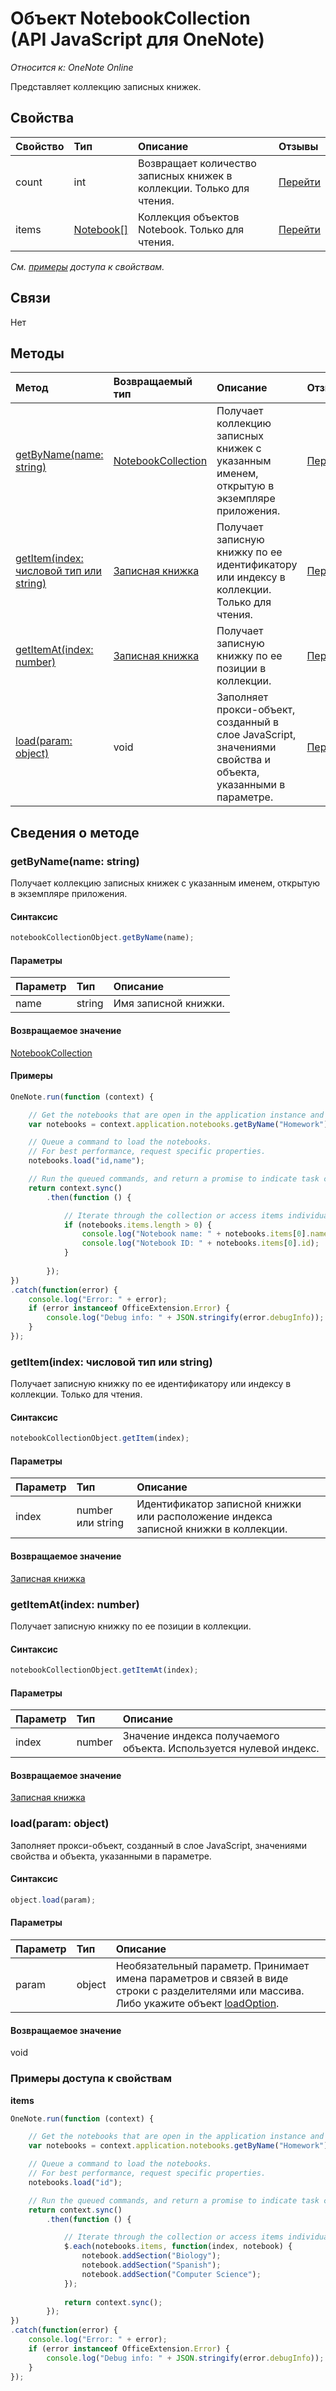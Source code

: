 ﻿# Объект NotebookCollection (API JavaScript для OneNote)

_Относится к: OneNote Online_  


Представляет коллекцию записных книжек.

## Свойства

| Свойство     | Тип   |Описание|Отзывы|
|:---------------|:--------|:----------|:-------|
|count|int|Возвращает количество записных книжек в коллекции. Только для чтения.|[Перейти](https://github.com/OfficeDev/office-js-docs/issues/new?title=OneNote-notebookCollection-count)|
|items|[Notebook[]](notebook.md)|Коллекция объектов Notebook. Только для чтения.|[Перейти](https://github.com/OfficeDev/office-js-docs/issues/new?title=OneNote-notebookCollection-items)|

_См. [примеры](#примеры) доступа к свойствам._

## Связи
Нет


## Методы

| Метод           | Возвращаемый тип    |Описание| Отзыв|
|:---------------|:--------|:----------|:-------|
|[getByName(name: string)](#getbynamename-string)|[NotebookCollection](notebookcollection.md)|Получает коллекцию записных книжек с указанным именем, открытую в экземпляре приложения.|[Перейти](https://github.com/OfficeDev/office-js-docs/issues/new?title=OneNote-notebookCollection-getByName)|
|[getItem(index: числовой тип или string)](#getitemindex-number-or-string)|[Записная книжка](notebook.md)|Получает записную книжку по ее идентификатору или индексу в коллекции. Только для чтения.|[Перейти](https://github.com/OfficeDev/office-js-docs/issues/new?title=OneNote-notebookCollection-getItem)|
|[getItemAt(index: number)](#getitematindex-number)|[Записная книжка](notebook.md)|Получает записную книжку по ее позиции в коллекции.|[Перейти](https://github.com/OfficeDev/office-js-docs/issues/new?title=OneNote-notebookCollection-getItemAt)|
|[load(param: object)](#loadparam-object)|void|Заполняет прокси-объект, созданный в слое JavaScript, значениями свойства и объекта, указанными в параметре.|[Перейти](https://github.com/OfficeDev/office-js-docs/issues/new?title=OneNote-notebookCollection-load)|

## Сведения о методе


### getByName(name: string)
Получает коллекцию записных книжек с указанным именем, открытую в экземпляре приложения.

#### Синтаксис
```js
notebookCollectionObject.getByName(name);
```

#### Параметры
| Параметр    | Тип   |Описание|
|:---------------|:--------|:----------|
|name|string|Имя записной книжки.|

#### Возвращаемое значение
[NotebookCollection](notebookcollection.md)

#### Примеры
```js
OneNote.run(function (context) {

    // Get the notebooks that are open in the application instance and have the specified name.
    var notebooks = context.application.notebooks.getByName("Homework");

    // Queue a command to load the notebooks. 
    // For best performance, request specific properties.           
    notebooks.load("id,name");

    // Run the queued commands, and return a promise to indicate task completion.
    return context.sync()
        .then(function () {

            // Iterate through the collection or access items individually by index, for example: notebooks.items[0]
            if (notebooks.items.length > 0) {
                console.log("Notebook name: " + notebooks.items[0].name);
                console.log("Notebook ID: " + notebooks.items[0].id);
            }
                
        });
})
.catch(function(error) {
    console.log("Error: " + error);
    if (error instanceof OfficeExtension.Error) {
        console.log("Debug info: " + JSON.stringify(error.debugInfo));
    }
});
```

### getItem(index: числовой тип или string)
Получает записную книжку по ее идентификатору или индексу в коллекции. Только для чтения.

#### Синтаксис
```js
notebookCollectionObject.getItem(index);
```

#### Параметры
| Параметр    | Тип   |Описание|
|:---------------|:--------|:----------|
|index|number или string|Идентификатор записной книжки или расположение индекса записной книжки в коллекции.|

#### Возвращаемое значение
[Записная книжка](notebook.md)

### getItemAt(index: number)
Получает записную книжку по ее позиции в коллекции.

#### Синтаксис
```js
notebookCollectionObject.getItemAt(index);
```

#### Параметры
| Параметр    | Тип   |Описание|
|:---------------|:--------|:----------|
|index|number|Значение индекса получаемого объекта. Используется нулевой индекс.|

#### Возвращаемое значение
[Записная книжка](notebook.md)

### load(param: object)
Заполняет прокси-объект, созданный в слое JavaScript, значениями свойства и объекта, указанными в параметре.

#### Синтаксис
```js
object.load(param);
```

#### Параметры
| Параметр    | Тип   |Описание|
|:---------------|:--------|:----------|
|param|object|Необязательный параметр. Принимает имена параметров и связей в виде строки с разделителями или массива. Либо укажите объект [loadOption](loadoption.md).|

#### Возвращаемое значение
void
### Примеры доступа к свойствам

**items**
```js
OneNote.run(function (context) {

    // Get the notebooks that are open in the application instance and have the specified name.
    var notebooks = context.application.notebooks.getByName("Homework");

    // Queue a command to load the notebooks. 
    // For best performance, request specific properties.           
    notebooks.load("id");

    // Run the queued commands, and return a promise to indicate task completion.
    return context.sync()
        .then(function () {

            // Iterate through the collection or access items individually by index, for example: notebooks.items[0]
            $.each(notebooks.items, function(index, notebook) {
                notebook.addSection("Biology");
                notebook.addSection("Spanish");
                notebook.addSection("Computer Science");
            });
            
            return context.sync();
        });
})
.catch(function(error) {
    console.log("Error: " + error);
    if (error instanceof OfficeExtension.Error) {
        console.log("Debug info: " + JSON.stringify(error.debugInfo));
    }
});
```

